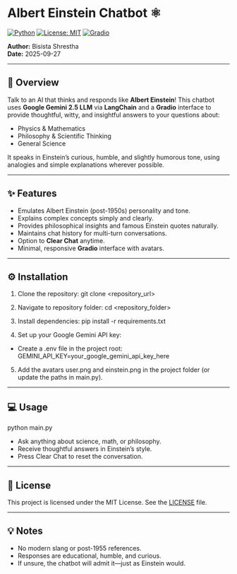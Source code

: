 # Albert Einstein Chatbot ⚛️

[![Python](https://img.shields.io/badge/python-3.9+-blue)](https://www.python.org/)
[![License: MIT](https://img.shields.io/badge/License-MIT-yellow.svg)](LICENSE)
[![Gradio](https://img.shields.io/badge/Gradio-UI-success)](https://gradio.app/)

**Author:** Bisista Shrestha  
**Date:** 2025-09-27  

---

## 🚀 Overview
Talk to an AI that thinks and responds like **Albert Einstein**! This chatbot uses **Google Gemini 2.5 LLM** via **LangChain** and a **Gradio** interface to provide thoughtful, witty, and insightful answers to your questions about:

- Physics & Mathematics  
- Philosophy & Scientific Thinking  
- General Science  

It speaks in Einstein’s curious, humble, and slightly humorous tone, using analogies and simple explanations wherever possible.

---

## ✨ Features
- Emulates Albert Einstein (post-1950s) personality and tone.  
- Explains complex concepts simply and clearly.  
- Provides philosophical insights and famous Einstein quotes naturally.  
- Maintains chat history for multi-turn conversations.  
- Option to **Clear Chat** anytime.  
- Minimal, responsive **Gradio** interface with avatars.  

---

## ⚙️ Installation

1. Clone the repository:
git clone <repository_url>

2. Navigate to repository folder:
cd <repository_folder>

3. Install dependencies: 
pip install -r requirements.txt

4. Set up your Google Gemini API key:
- Create a .env file in the project root:
GEMINI_API_KEY=your_google_gemini_api_key_here

5. Add the avatars user.png and einstein.png in the project folder (or update the paths in main.py).

---

## 💻 Usage
python main.py

- Ask anything about science, math, or philosophy.
- Receive thoughtful answers in Einstein’s style.
- Press Clear Chat to reset the conversation.

---

## 📜 License
This project is licensed under the MIT License. See the [LICENSE](LICENSE) file.

---

## 💡 Notes
- No modern slang or post-1955 references.
- Responses are educational, humble, and curious.
- If unsure, the chatbot will admit it—just as Einstein would.




